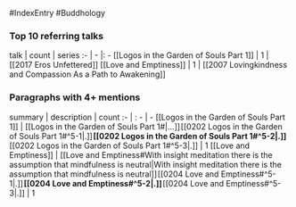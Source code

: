 #IndexEntry #Buddhology

### Top 10 referring talks
talk | count | series
:- | - |: -
[[Logos in the Garden of Souls Part 1]] | 1 | [[2017 Eros Unfettered]]
[[Love and Emptiness]] | 1 | [[2007 Lovingkindness and Compassion As a Path to Awakening]]

### Paragraphs with 4+ mentions
summary | description | count
:- | : - | -
[[Logos in the Garden of Souls Part 1]] | [[Logos in the Garden of Souls Part 1#\|...]] [[0202 Logos in the Garden of Souls Part 1#^5-1\|.]] **[[0202 Logos in the Garden of Souls Part 1#^5-2\|.]]** [[0202 Logos in the Garden of Souls Part 1#^5-3\|.]] | 1
[[Love and Emptiness]] | [[Love and Emptiness#With insight meditation there is the assumption that mindfulness is neutral\|With insight meditation there is the assumption that mindfulness is neutral]] [[0204 Love and Emptiness#^5-1\|.]] **[[0204 Love and Emptiness#^5-2\|.]]** [[0204 Love and Emptiness#^5-3\|.]] | 1

